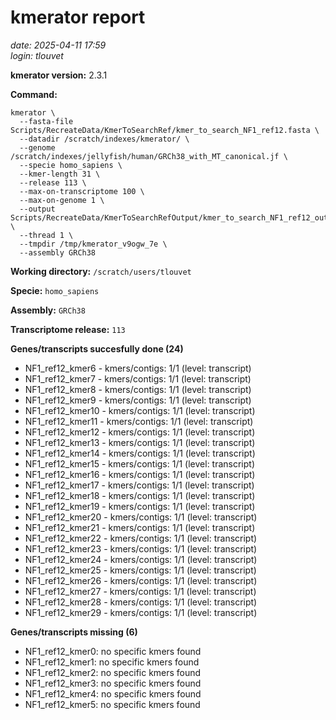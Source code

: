 # kmerator report
*date: 2025-04-11 17:59*  
*login: tlouvet*

**kmerator version:** 2.3.1

**Command:**

```
kmerator \
  --fasta-file Scripts/RecreateData/KmerToSearchRef/kmer_to_search_NF1_ref12.fasta \
  --datadir /scratch/indexes/kmerator/ \
  --genome /scratch/indexes/jellyfish/human/GRCh38_with_MT_canonical.jf \
  --specie homo_sapiens \
  --kmer-length 31 \
  --release 113 \
  --max-on-transcriptome 100 \
  --max-on-genome 1 \
  --output Scripts/RecreateData/KmerToSearchRefOutput/kmer_to_search_NF1_ref12_output \
  --thread 1 \
  --tmpdir /tmp/kmerator_v9ogw_7e \
  --assembly GRCh38
```

**Working directory:** `/scratch/users/tlouvet`

**Specie:** `homo_sapiens`

**Assembly:** `GRCh38`

**Transcriptome release:** `113`

**Genes/transcripts succesfully done (24)**

- NF1_ref12_kmer6 - kmers/contigs: 1/1 (level: transcript)
- NF1_ref12_kmer7 - kmers/contigs: 1/1 (level: transcript)
- NF1_ref12_kmer8 - kmers/contigs: 1/1 (level: transcript)
- NF1_ref12_kmer9 - kmers/contigs: 1/1 (level: transcript)
- NF1_ref12_kmer10 - kmers/contigs: 1/1 (level: transcript)
- NF1_ref12_kmer11 - kmers/contigs: 1/1 (level: transcript)
- NF1_ref12_kmer12 - kmers/contigs: 1/1 (level: transcript)
- NF1_ref12_kmer13 - kmers/contigs: 1/1 (level: transcript)
- NF1_ref12_kmer14 - kmers/contigs: 1/1 (level: transcript)
- NF1_ref12_kmer15 - kmers/contigs: 1/1 (level: transcript)
- NF1_ref12_kmer16 - kmers/contigs: 1/1 (level: transcript)
- NF1_ref12_kmer17 - kmers/contigs: 1/1 (level: transcript)
- NF1_ref12_kmer18 - kmers/contigs: 1/1 (level: transcript)
- NF1_ref12_kmer19 - kmers/contigs: 1/1 (level: transcript)
- NF1_ref12_kmer20 - kmers/contigs: 1/1 (level: transcript)
- NF1_ref12_kmer21 - kmers/contigs: 1/1 (level: transcript)
- NF1_ref12_kmer22 - kmers/contigs: 1/1 (level: transcript)
- NF1_ref12_kmer23 - kmers/contigs: 1/1 (level: transcript)
- NF1_ref12_kmer24 - kmers/contigs: 1/1 (level: transcript)
- NF1_ref12_kmer25 - kmers/contigs: 1/1 (level: transcript)
- NF1_ref12_kmer26 - kmers/contigs: 1/1 (level: transcript)
- NF1_ref12_kmer27 - kmers/contigs: 1/1 (level: transcript)
- NF1_ref12_kmer28 - kmers/contigs: 1/1 (level: transcript)
- NF1_ref12_kmer29 - kmers/contigs: 1/1 (level: transcript)


**Genes/transcripts missing (6)**

- NF1_ref12_kmer0: no specific kmers found
- NF1_ref12_kmer1: no specific kmers found
- NF1_ref12_kmer2: no specific kmers found
- NF1_ref12_kmer3: no specific kmers found
- NF1_ref12_kmer4: no specific kmers found
- NF1_ref12_kmer5: no specific kmers found

